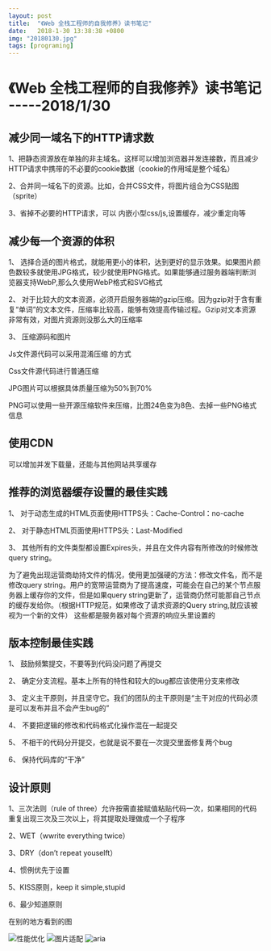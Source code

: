 ```yaml
---
layout: post
title:  "《Web 全栈工程师的自我修养》读书笔记"
date:   2018-1-30 13:38:38 +0800
img: "20180130.jpg"
tags: [programing]
---
```




《Web 全栈工程师的自我修养》读书笔记   -----2018/1/30
===============


## 减少同一域名下的HTTP请求数
1、把静态资源放在单独的非主域名。这样可以增加浏览器并发连接数，而且减少HTTP请求中携带的不必要的cookie数据（cookie的作用域是整个域名）

2、合并同一域名下的资源。比如，合并CSS文件，将图片组合为CSS贴图（sprite）

3、省掉不必要的HTTP请求，可以 内嵌小型css/js,设置缓存，减少重定向等
 
## 减少每一个资源的体积
1、	选择合适的图片格式，就能用更小的体积，达到更好的显示效果。如果图片颜色数较多就使用JPG格式，较少就使用PNG格式。如果能够通过服务器端判断浏览器支持WebP,那么久使用WebP格式和SVG格式

2、	对于比较大的文本资源，必须开启服务器端的gzip压缩。因为gzip对于含有重复“单词”的文本文件，压缩率比较高，能够有效提高传输过程。Gzip对文本资源非常有效，对图片资源则没那么大的压缩率

3、	压缩源码和图片

Js文件源代码可以采用混淆压缩 的方式

Css文件源代码进行普通压缩

JPG图片可以根据具体质量压缩为50%到70%

PNG可以使用一些开源压缩软件来压缩，比图24色变为8色、去掉一些PNG格式信息

## 使用CDN

可以增加并发下载量，还能与其他网站共享缓存

## 推荐的浏览器缓存设置的最佳实践
1、	对于动态生成的HTML页面使用HTTPS头：Cache-Control：no-cache

2、	对于静态HTML页面使用HTTPS头：Last-Modified

3、	其他所有的文件类型都设置Expires头，并且在文件内容有所修改的时候修改query string。

为了避免出现运营商劫持文件的情况，使用更加强硬的方法：修改文件名，而不是修改query string。用户的宽带运营商为了提高速度，可能会在自己的某个节点服务器上缓存你的文件，但是如果query string更新了，运营商仍然可能那自己节点的缓存发给你。（根据HTTP规范，如果修改了请求资源的Query string,就应该被视为一个新的文件）
这些都是服务器对每个资源的响应头里设置的

## 版本控制最佳实践
1、	鼓励频繁提交，不要等到代码没问题了再提交

2、	确定分支流程。基本上所有的特性和较大的bug都应该使用分支来修改

3、	定义主干原则，并且坚守它。我们的团队的主干原则是“主干对应的代码必须是可以发布并且不会产生bug的”

4、	不要把逻辑的修改和代码格式化操作混在一起提交

5、	不相干的代码分开提交，也就是说不要在一次提交里面修复两个bug

6、	保持代码库的“干净”

 ## 设计原则

1、三次法则（rule of three）允许按需直接赋值粘贴代码一次，如果相同的代码重复出现三次及三次以上，将其提取处理做成一个子程序

2、WET（wwrite everything twice）

3、DRY（don’t repeat youselft）

4、惯例优先于设置

5、KISS原则，keep it simple,stupid

6、最少知道原则


 
在别的地方看到的图

![性能优化](https://raw.githubusercontent.com/LRY1994/lry1994.github.io/master/img/content/performance-optimize.png)
![图片适配](https://raw.githubusercontent.com/LRY1994/lry1994.github.io/master/img/content/pic-adapt.jpg)
![aria](https://raw.githubusercontent.com/LRY1994/lry1994.github.io/master/img/content/aria.png)

